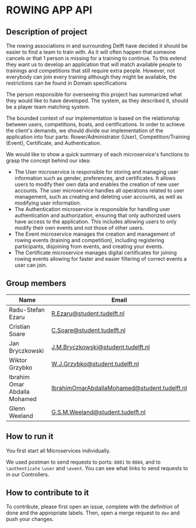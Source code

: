 # ROWING APP API

## Description of project

The rowing associations in and surrounding Delft have decided it should be easier to find a team to train with. As it will often happen that someone cancels or that 1 person is missing for a training to continue. To this extend they want us to develop an application that will match available people to trainings and competitions that still require extra people. However, not everybody can join every training although they might be available, the restrictions can be found in Domain specifications

The person responsible for overseeing this project has summarized what they would like to have developed. The system, as they described it, should be a player team matching system.

The bounded context of our implementation is based on the relationship between users, competitions, boats, and certifications. In order to achieve the client's demands, we should divide our implementation of the application into four parts: Rower/Administrator (User), Competition/Training (Event), Certificate, and Authentication.

We would like to show a quick summary of each microservice's functions to grasp the concept behind our idea:
- The User microservice is responsible for storing and managing user information such as gender, preferences, and certificates. It allows users to modify their own data and enables the creation of new user accounts. The user microservice handles all operations related to user management, such as creating and deleting user accounts, as well as modifying user information.
- The Authentication microservice is responsible for handling user authentication and authorization, ensuring that only authorized users have access to the application. This includes allowing users to only modify their own events and not those of other users.
- The Event microservice manages the creation and management of rowing events (training and competition), including registering participants, disjoining from events, and creating your events.
- The Certificate microservice manages digital certificates for joining rowing events allowing for faster and easier filtering of correct events a user can join.


## Group members

| Name        | Email                        |
|-------------|------------------------------|
| Radu-Stefan Ezaru | R.Ezaru@student.tudelft.nl |
| Cristian Soare | C.Soare@student.tudelft.nl |
| Jan Bryczkowski | J.M.Bryczkowski@student.tudelft.nl |
| Wiktor Grzybko | W.J.Grzybko@student.tudelft.nl |
| Ibrahim Omar Abdalla Mohamed | IbrahimOmarAbdallaMohamed@student.tudelft.nl |
| Glenn Weeland |G.S.M.Weeland@student.tudelft.nl |

## How to run it
You first start all Microservices individually.

We used postman to send requests to ports: `8081` to `8084`, and to `\authenticate` `\user` and `\event`. You can see what links to send requests to in our Controllers.

## How to contribute to it

To contribute, please first open an issue, complete with the definition of done
and the appropriate labels. Then, open a merge request to `dev` and push
your changes.
